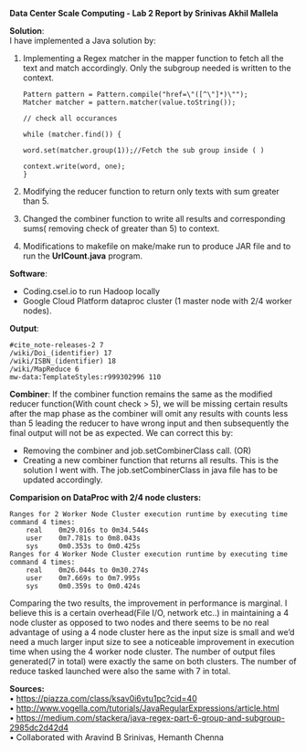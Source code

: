 **Data Center Scale Computing - Lab 2 Report by Srinivas Akhil Mallela**

**Solution**:  
  I have implemented a Java solution by:    
 1. Implementing a Regex matcher in the mapper function to fetch all the text and match accordingly. Only the subgroup needed is written to the context.
 

        Pattern pattern = Pattern.compile("href=\"([^\"]*)\"");
        Matcher matcher = pattern.matcher(value.toString());
    
	    // check all occurances
    
	    while (matcher.find()) {
    
	    word.set(matcher.group(1));//Fetch the sub group inside ( )
    
	    context.write(word, one);
	    }

 3. Modifying the reducer function to return only texts with sum greater than 5.
 4.  Changed the combiner function to write all results and corresponding sums( removing check of greater than 5) to context. 
 5. Modifications to makefile on make/make run to produce JAR file and to run the **UrlCount.java** program.

**Software**:
    

 - Coding.csel.io to run Hadoop locally
 - Google Cloud Platform dataproc cluster (1 master node with 2/4 worker nodes).  

**Output**:

    #cite_note-releases-2 7
    /wiki/Doi_(identifier) 17
    /wiki/ISBN_(identifier) 18
    /wiki/MapReduce 6
    mw-data:TemplateStyles:r999302996 110

**Combiner**:
If the combiner function remains the same as the modified reducer function(With count check > 5), we will be missing certain results after the map phase as the combiner will omit any results with counts less than 5 leading the reducer to have wrong input and then subsequently the final output will not be as expected.
We can correct this by: 

 - Removing the combiner and job.setCombinerClass call. (OR)
 - Creating a new combiner function that returns all results. This is the solution I went with. The job.setCombinerClass in java file has to be updated accordingly.

**Comparision on DataProc with 2/4 node clusters:**

    Ranges for 2 Worker Node Cluster execution runtime by executing time command 4 times: 
        real    0m29.016s to 0m34.544s
        user    0m7.781s to 0m8.043s
        sys     0m0.353s to 0m0.425s
    Ranges for 4 Worker Node Cluster execution runtime by executing time command 4 times: 
        real    0m26.044s to 0m30.274s
        user    0m7.669s to 0m7.995s
        sys     0m0.359s to 0m0.424s
        
Comparing the two results, the improvement in performance is marginal. I believe this is a certain overhead(File I/O, network etc..) in maintaining a 4 node cluster as opposed to two nodes and there seems to be no real advantage of using a 4 node cluster here as the input size is small and we’d need a much larger input size to see a noticeable improvement in execution time when using the 4 worker node cluster.
The number of output files generated(7 in total) were exactly the same on both clusters. The number of reduce tasked launched were also the same with 7 in total.

**Sources:**  
•	https://piazza.com/class/ksav0i6vtu1pc?cid=40  
•	http://www.vogella.com/tutorials/JavaRegularExpressions/article.html  
•	https://medium.com/stackera/java-regex-part-6-group-and-subgroup-2985dc2d42d4  
•	Collaborated with Aravind B Srinivas, Hemanth Chenna

